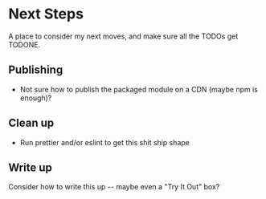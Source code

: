 # Next Steps

A place to consider my next moves, and make sure all the TODOs get TODONE.


## Publishing 

* Not sure how to publish the packaged module on a CDN (maybe npm is enough)?

## Clean up

* Run prettier and/or eslint to get this shit ship shape

## Write up 

Consider how to write this up -- maybe even a "Try It Out" box?

